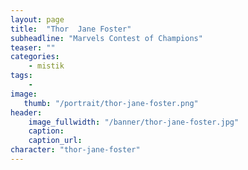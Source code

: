 ```yaml
---
layout: page
title:  "Thor  Jane Foster"
subheadline: "Marvels Contest of Champions"
teaser: ""
categories:
    - mistik
tags:
    -
image:
   thumb: "/portrait/thor-jane-foster.png"
header:
    image_fullwidth: "/banner/thor-jane-foster.jpg"
    caption: 
    caption_url:    
character: "thor-jane-foster"
---
```

